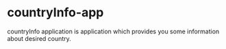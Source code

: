 # countryInfo-app
countryInfo application is application which provides you some information about desired country.
